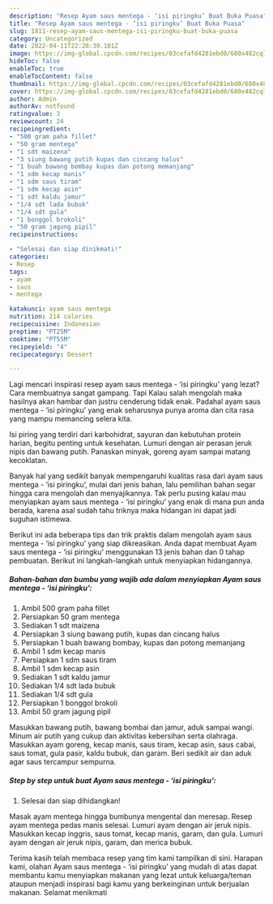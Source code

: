 ```yaml
---
description: "Resep Ayam saus mentega - ‘isi piringku’ Buat Buka Puasa"
title: "Resep Ayam saus mentega - ‘isi piringku’ Buat Buka Puasa"
slug: 1811-resep-ayam-saus-mentega-isi-piringku-buat-buka-puasa
category: Uncategorized
date: 2022-04-11T22:28:39.101Z
image: https://img-global.cpcdn.com/recipes/03cefafd4281ebd0/680x482cq70/ayam-saus-mentega-isi-piringku-foto-resep-utama.jpg
hideToc: false
enableToc: true
enableTocContent: false
thumbnail: https://img-global.cpcdn.com/recipes/03cefafd4281ebd0/680x482cq70/ayam-saus-mentega-isi-piringku-foto-resep-utama.jpg
cover: https://img-global.cpcdn.com/recipes/03cefafd4281ebd0/680x482cq70/ayam-saus-mentega-isi-piringku-foto-resep-utama.jpg
author: Admin
authorAv: notfound
ratingvalue: 3
reviewcount: 24
recipeingredient:
- "500 gram paha fillet"
- "50 gram mentega"
- "1 sdt maizena"
- "3 siung bawang putih kupas dan cincang halus"
- "1 buah bawang bombay kupas dan potong memanjang"
- "1 sdm kecap manis"
- "1 sdm saus tiram"
- "1 sdm kecap asin"
- "1 sdt kaldu jamur"
- "1/4 sdt lada bubuk"
- "1/4 sdt gula"
- "1 bonggol brokoli"
- "50 gram jagung pipil"
recipeinstructions:

- "Selesai dan siap dinikmati!"
categories:
- Resep
tags:
- ayam
- saus
- mentega

katakunci: ayam saus mentega 
nutrition: 214 calories
recipecuisine: Indonesian
preptime: "PT25M"
cooktime: "PT55M"
recipeyield: "4"
recipecategory: Dessert

---
```



Lagi mencari inspirasi resep ayam saus mentega - ‘isi piringku’ yang lezat? Cara membuatnya sangat gampang. Tapi Kalau salah mengolah maka hasilnya akan hambar dan justru cenderung tidak enak. Padahal ayam saus mentega - ‘isi piringku’ yang enak seharusnya punya aroma dan cita rasa yang mampu memancing selera kita.


Isi piring yang terdiri dari karbohidrat, sayuran dan kebutuhan protein harian, begitu penting untuk kesehatan. Lumuri dengan air perasan jeruk nipis dan bawang putih. Panaskan minyak, goreng ayam sampai matang kecoklatan.

Banyak hal yang sedikit banyak mempengaruhi kualitas rasa dari ayam saus mentega - ‘isi piringku’, mulai dari jenis bahan, lalu pemilihan bahan segar hingga cara mengolah dan menyajikannya. Tak perlu pusing kalau mau menyiapkan ayam saus mentega - ‘isi piringku’ yang enak di mana pun anda berada, karena asal sudah tahu triknya maka hidangan ini dapat jadi suguhan istimewa.


Berikut ini ada beberapa tips dan trik praktis dalam mengolah ayam saus mentega - ‘isi piringku’ yang siap dikreasikan. Anda dapat membuat Ayam saus mentega - ‘isi piringku’ menggunakan 13 jenis bahan dan 0 tahap pembuatan. Berikut ini langkah-langkah untuk menyiapkan hidangannya.

<!--inarticleads1-->

##### Bahan-bahan dan bumbu yang wajib ada dalam menyiapkan Ayam saus mentega - ‘isi piringku’:

1. Ambil 500 gram paha fillet
1. Persiapkan 50 gram mentega
1. Sediakan 1 sdt maizena
1. Persiapkan 3 siung bawang putih, kupas dan cincang halus
1. Persiapkan 1 buah bawang bombay, kupas dan potong memanjang
1. Ambil 1 sdm kecap manis
1. Persiapkan 1 sdm saus tiram
1. Ambil 1 sdm kecap asin
1. Sediakan 1 sdt kaldu jamur
1. Sediakan 1/4 sdt lada bubuk
1. Sediakan 1/4 sdt gula
1. Persiapkan 1 bonggol brokoli
1. Ambil 50 gram jagung pipil


Masukkan bawang putih, bawang bombai dan jamur, aduk sampai wangi. Minum air putih yang cukup dan aktivitas kebersihan serta olahraga. Masukkan ayam goreng, kecap manis, saus tiram, kecap asin, saus cabai, saus tomat, gula pasir, kaldu bubuk, dan garam. Beri sedikit air dan aduk agar saus tercampur sempurna. 

<!--inarticleads2-->

##### Step by step untuk buat Ayam saus mentega - ‘isi piringku’:


1. Selesai dan siap dihidangkan!

Masak ayam mentega hingga bumbunya mengental dan meresap. Resep ayam mentega pedas manis selesai. Lumuri ayam dengan air jeruk nipis. Masukkan kecap inggris, saus tomat, kecap manis, garam, dan gula. Lumuri ayam dengan air jeruk nipis, garam, dan merica bubuk. 

Terima kasih telah membaca resep yang tim kami tampilkan di sini. Harapan kami, olahan Ayam saus mentega - ‘isi piringku’ yang mudah di atas dapat membantu kamu menyiapkan makanan yang lezat untuk keluarga/teman ataupun menjadi inspirasi bagi kamu yang berkeinginan untuk berjualan makanan. Selamat menikmati
